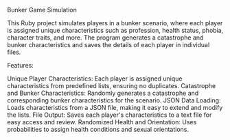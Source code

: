 Bunker Game Simulation

This Ruby project simulates players in a bunker scenario, where each player is assigned unique characteristics such as profession, health status, phobia, character traits, and more. The program generates a catastrophe and bunker characteristics and saves the details of each player in individual files.

Features:

Unique Player Characteristics: Each player is assigned unique characteristics from predefined lists, ensuring no duplicates.
Catastrophe and Bunker Characteristics: Randomly generates a catastrophe and corresponding bunker characteristics for the scenario.
JSON Data Loading: Loads characteristics from a JSON file, making it easy to extend and modify the lists.
File Output: Saves each player's characteristics to a text file for easy access and review.
Randomized Health and Orientation: Uses probabilities to assign health conditions and sexual orientations.
